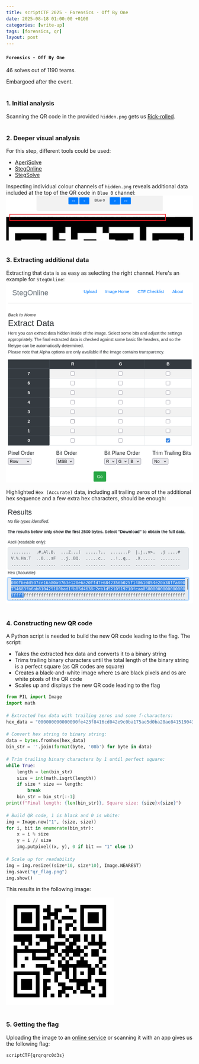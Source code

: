 ```yaml
---
title: scriptCTF 2025 - Forensics - Off By One
date: 2025-08-18 01:00:00 +0100
categories: [write-up]
tags: [forensics, qr]
layout: post
---
```


#### `Forensics - Off By One`
46 solves out of 1190 teams. 

Embargoed after the event.
<br><br>

### 1. Initial analysis

Scanning the QR code in the provided `hidden.png` gets us [Rick-rolled](https://www.youtube.com/watch?v=dQw4w9WgXcQ).
<br><br>

### 2. Deeper visual analysis

For this step, different tools could be used:
- [AperiSolve](https://www.aperisolve.com/)
- [StegOnline](https://georgeom.net/StegOnline/upload)
- [StegSolve](https://github.com/Giotino/stegsolve)

Inspecting individual colour channels of `hidden.png` reveals additional data included at the top of the QR code in `Blue 0` channel:
![Blue 0](/assets/images/scriptCTF2025/scriptctf2025-1.png)
<br><br>

### 3. Extracting additional data

Extracting that data is as easy as selecting the right channel. Here's an example for `StegOnline`:
![Extracting Blue 0](/assets/images/scriptCTF2025/scriptctf2025-2.png)

Highlighted `Hex (Accurate)` data, including all trailing zeros of the additional hex sequence and a few extra hex characters, should be enough:

![Hex data](/assets/images/scriptCTF2025/scriptctf2025-3.png)
<br><br>

### 4. Constructing new QR code

A Python script is needed to build the new QR code leading to the flag. The script:
- Takes the extracted hex data and converts it to a binary string
- Trims trailing binary characters until the total length of the binary string is a perfect square (as QR codes are square)
- Creates a black-and-white image where `1`s are black pixels and `0`s are white pixels of the QR code
- Scales up and displays the new QR code leading to the flag

```python
from PIL import Image
import math

# Extracted hex data with trailing zeros and some f-characters:
hex_data = "000000000000000fe423f8416cd042e9c0ba175ae5d0ba28ae841519043faaafe00010000fbedd507ce16a80a9763e120e6a20ffd7e6842356b025f148610054e20a38ffa800734683fb6ab610425100bad1fb85d4638c2eb1d5210519710feaa058000000000000007fff"

# Convert hex string to binary string:
data = bytes.fromhex(hex_data)
bin_str = ''.join(format(byte, '08b') for byte in data)

# Trim trailing binary characters by 1 until perfect square:
while True:
    length = len(bin_str)
    size = int(math.isqrt(length))
    if size * size == length:
        break
    bin_str = bin_str[:-1]
print(f"Final length: {len(bin_str)}, Square size: {size}x{size}")

# Build QR code, 1 is black and 0 is white:
img = Image.new("1", (size, size))
for i, bit in enumerate(bin_str):
    x = i % size
    y = i // size
    img.putpixel((x, y), 0 if bit == "1" else 1)

# Scale up for readability
img = img.resize((size*10, size*10), Image.NEAREST)
img.save("qr_flag.png")
img.show()

```

This results in the following image:

![New QR](/assets/images/scriptCTF2025/scriptctf2025-4.png)
<br><br>

### 5. Getting the flag

Uploading the image to an [online service](https://scanqr.org/image-qr-code-scanner/) or scanning it with an app gives us the following flag:

```
scriptCTF{qrqrqrc0d3s}
```
